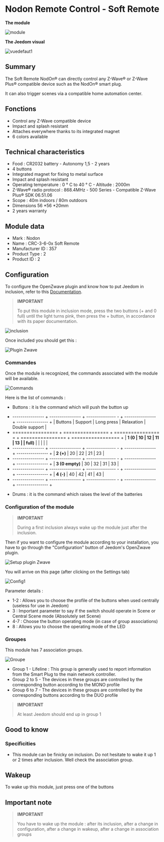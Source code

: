 # Nodon Remote Control - Soft Remote

**The module**

![module](images/nodon.softremote/module.jpg)

**The Jeedom visual**

![vuedefaut1](images/nodon.softremote/vuedefaut1.png)

## Summary

The Soft Remote NodOn® can directly control any Z-Wave® or Z-Wave Plus® compatible device such as the NodOn® smart plug.

It can also trigger scenes via a compatible home automation center.

## Fonctions

-   Control any Z-Wave compatible device
-   Impact and splash resistant
-   Attaches everywhere thanks to its integrated magnet
-   6 colors available

## Technical characteristics

-   Food : CR2032 battery - Autonomy 1,5 - 2 years
-   4 buttons
-   Integrated magnet for fixing to metal surface
-   Impact and splash resistant
-   Operating temperature : 0 ° C to 40 ° C - Altitude : 2000m
-   Z-Wave® radio protocol : 868.4MHz - 500 Series - Compatible Z-Wave Plus® SDK 06.51.06
-   Scope : 40m indoors / 80m outdoors
-   Dimensions 56 \*56 \*20mm
-   2 years warranty

## Module data

-   Mark : Nodon
-   Name : CRC-3-6-0x Soft Remote
-   Manufacturer ID : 357
-   Product Type : 2
-   Product ID : 2

## Configuration

To configure the OpenZwave plugin and know how to put Jeedom in inclusion, refer to this [Documentation](https://doc.jeedom.com/en_US/plugins/automation%20protocol/openzwave/).

> **IMPORTANT**
>
> To put this module in inclusion mode, press the two buttons (+ and 0 full) until the light turns pink, then press the + button, in accordance with its paper documentation.

![inclusion](images/nodon.softremote/inclusion.jpg)

Once included you should get this :

![Plugin Zwave](images/nodon.softremote/information.png)

### Commandes

Once the module is recognized, the commands associated with the module will be available.

![Commands](images/nodon.softremote/commandes.png)

Here is the list of commands :

-   Buttons : it is the command which will push the button up

+ ---------------- + ---------------- + --------------- - + ---------------- + ---------------- +
| Buttons        | Support          | Long press     | Relaxation    | Double support   |
+ ================ + ================ + ================ = + ================ + ================= +
| **1 (0         | 10             | 12             | 11             | 13             |
| full)**       |                |                |                |                |
+ ---------------- + ---------------- + --------------- - + ---------------- + ---------------- +
| **2 (+)**      | 20             | 22             | 21             | 23             |
+ ---------------- + ---------------- + --------------- - + ---------------- + ---------------- +
| **3 (0 empty)** | 30             | 32             | 31             | 33             |
+ ---------------- + ---------------- + --------------- - + ---------------- + ---------------- +
| **4 (-)**      | 40             | 42             | 41             | 43             |
+ ---------------- + ---------------- + --------------- - + ---------------- + ---------------- +

-   Drums : it is the command which raises the level of the batteries

### Configuration of the module

> **IMPORTANT**
>
> During a first inclusion always wake up the module just after the inclusion.

Then if you want to configure the module according to your installation, you have to go through the "Configuration" button of Jeedom's OpenZwave plugin.

![Setup plugin Zwave](images/plugin/bouton_configuration.jpg)

You will arrive on this page (after clicking on the Settings tab)

![Config1](images/nodon.softremote/config1.png)

Parameter details :

-   1-2 : Allows you to choose the profile of the buttons when used centrally (useless for use in Jeedom)
-   3 : Important parameter to say if the switch should operate in Scene or Central Scene mode (Absolutely set Scene)
-   4-7 : Choose the button operating mode (in case of group associations)
-   8 : Allows you to choose the operating mode of the LED

### Groupes

This module has 7 association groups.

![Groupe](images/nodon.softremote/groupe.png)

-   Group 1 - Lifeline : This group is generally used to report information from the Smart Plug to the main network controller.
-   Group 2 to 5 - The devices in these groups are controlled by the corresponding button according to the MONO profile
-   Group 6 to 7 - The devices in these groups are controlled by the corresponding buttons according to the DUO profile

> **IMPORTANT**
>
> At least Jeedom should end up in group 1

## Good to know

### Specificities

-   This module can be finicky on inclusion. Do not hesitate to wake it up 1 or 2 times after inclusion. Well check the association group.

## Wakeup

To wake up this module, just press one of the buttons

## Important note

> **IMPORTANT**
>
> You have to wake up the module : after its inclusion, after a change in configuration, after a change in wakeup, after a change in association groups
